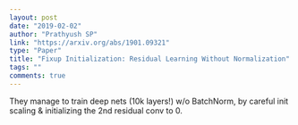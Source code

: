```yaml
---
layout: post
date: "2019-02-02"
author: "Prathyush SP"
link: "https://arxiv.org/abs/1901.09321"
type: "Paper"
title: "Fixup Initialization: Residual Learning Without Normalization"
tags: ""
comments: true
---
```

They manage to train deep nets (10k layers!) w/o BatchNorm, by careful init scaling & initializing the 2nd residual conv to 0.